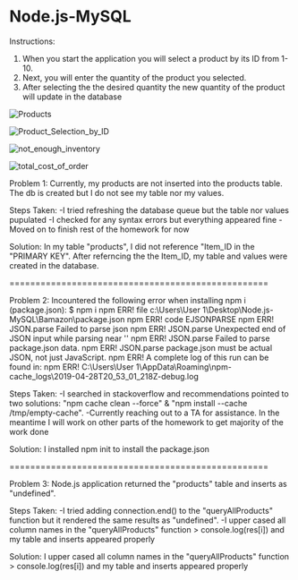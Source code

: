 # Node.js-MySQL

Instructions:

1. When you start the application you will select a product by its ID from 1-10.
2. Next, you will enter the quantity of the product you selected.
3. After selecting the the desired quantity the new quantity of the product will update in the database

![Products](https://user-images.githubusercontent.com/37108093/57421037-29d1ca00-71d8-11e9-9847-92956a8810a7.png)


![Product_Selection_by_ID](https://user-images.githubusercontent.com/37108093/57421629-8930d980-71da-11e9-9ca1-fa9c994b1b3a.png)

![not_enough_inventory](https://user-images.githubusercontent.com/37108093/59151049-bbf90800-89fa-11e9-9e23-a21d3b518354.png)

![total_cost_of_order](https://user-images.githubusercontent.com/37108093/59151060-09757500-89fb-11e9-9ed6-a2793d9f965e.png)


Problem 1: Currently, my products are not inserted into the products table. The db is created but I do not see my table nor my values.

Steps Taken:
-I tried refreshing the database queue but the table nor values pupulated
-I checked for any syntax errors but everything appeared fine
-Moved on to finish rest of the homework for now

Solution: In my table "products", I did not reference "Item_ID in the "PRIMARY KEY". After referncing the the Item_ID, my table and values were created in the database.

==================================================

Problem 2: Incountered the following error when installing npm i (package.json):
$ npm i
npm ERR! file c:\Users\User 1\Desktop\Node.js-MySQL\Bamazon\package.json
npm ERR! code EJSONPARSE
npm ERR! JSON.parse Failed to parse json
npm ERR! JSON.parse Unexpected end of JSON input while parsing near ''
npm ERR! JSON.parse Failed to parse package.json data.
npm ERR! JSON.parse package.json must be actual JSON, not just JavaScript.
npm ERR! A complete log of this run can be found in:
npm ERR!     C:\Users\User 1\AppData\Roaming\npm-cache\_logs\2019-04-28T20_53_01_218Z-debug.log

Steps Taken:
-I searched in stackoverflow and recommendations pointed to two solutions: "npm cache clean --force" & "npm install --cache /tmp/empty-cache".
-Currently reaching out to a TA for assistance. In the meantime I will work on other parts of the homework to get majority of the work done

Solution: I installed npm init to install the package.json

==================================================

Problem 3: Node.js application returned the "products" table and inserts as "undefined".

Steps Taken:
-I tried adding connection.end() to the "queryAllProducts" function but it rendered the same results as "undefined".
-I upper cased all column names in the "queryAllProducts" function > console.log(res[i]) and my table and inserts appeared properly

Solution: I upper cased all column names in the "queryAllProducts" function > console.log(res[i]) and my table and inserts appeared properly

